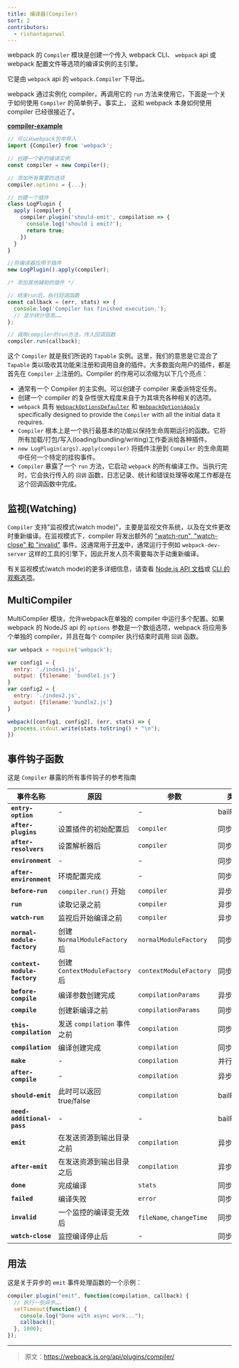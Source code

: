 ```yaml
---
title: 编译器(Compiler)
sort: 2
contributors:
  - rishantagarwal
---
```


webpack 的 `Compiler` 模块是创建一个传入 webpack CLI、 `webpack` api 或 webpack 配置文件等选项的编译实例的主引擎。

它是由 `webpack` api 的 `webpack.Compiler` 下导出。

webpack 通过实例化 compiler，再调用它的 `run` 方法来使用它，下面是一个关于如何使用 `Compiler` 的简单例子。事实上， 这和 webpack 本身如何使用 compiler 已经很接近了。

[__compiler-example__](https://github.com/pksjce/webpack-internal-examples/tree/master/compiler-example)

```javascript
// 可以从webpack包中导入
import {Compiler} from 'webpack';

// 创建一个新的编译实例
const compiler = new Compiler();

// 添加所有需要的选项
compiler.options = {...};

// 创建一个插件
class LogPlugin {
  apply (compiler) {
    compiler.plugin('should-emit', compilation => {
      console.log('should i emit?');
      return true;
    })
  }
}

//将编译器应用于插件
new LogPlugin().apply(compiler);

/* 添加其他辅助的插件 */

// 结束run后，执行回调函数
const callback = (err, stats) => {
  console.log('Compiler has finished execution.');
  // 显示统计信息……
};

// 调用compiler的run方法，传入回调函数
compiler.run(callback);
```

这个 `Compiler` 就是我们所说的 `Tapable` 实例。这里，我们的意思是它混合了 `Tapable` 类以吸收其功能来注册和调用自身的插件。大多数面向用户的插件，都是首先在 `Compiler` 上注册的。Compiler 的作用可以浓缩为以下几个亮点：

- 通常有一个 Compiler 的主实例。可以创建子 compiler 来委派特定任务。
- 创建一个 compiler 的复杂性很大程度来自于为其填充各种相关的选项。
 - `webpack` 具有 [`WebpackOptionsDefaulter`](https://github.com/webpack/webpack/blob/master/lib/WebpackOptionsDefaulter.js) 和 [`WebpackOptionsApply`](https://github.com/webpack/webpack/blob/master/lib/WebpackOptionsApply.js) specifically designed to provide the `Compiler` with all the initial data it requires.
- `Compiler` 根本上是一个执行最基本的功能以保持生命周期运行的函数。它将所有加载/打包/写入(loading/bundling/writing)工作委派给各种插件。
- `new LogPlugin(args).apply(compiler)` 将插件注册到 `Compiler` 的生命周期中任何一个特定的挂钩事件。
- `Compiler` 暴露了一个 `run` 方法，它启动 `webpack` 的所有编译工作。当执行完时，它会执行传入的 `回调` 函数，日志记录、统计和错误处理等收尾工作都是在这个回调函数中完成。


## 监视(Watching)

`Compiler` 支持"监视模式(watch mode)"，主要是监视文件系统，以及在文件更改时重新编译。在监视模式下，compiler 将发出额外的 ["watch-run", "watch-close" 和 "invalid"](#event-hooks) 事件。这通常用于[开发](/guides/development)中，通常运行于例如 `webpack-dev-server` 这样的工具的引擎下，因此开发人员不需要每次手动重新编译。

有关监视模式(watch mode)的更多详细信息，请查看 [Node.js API 文档](/api/node/#watching)或 [CLI 的观察选项](/api/cli/#watch-options)。


## MultiCompiler

MultiCompiler 模块，允许webpack在单独的 compiler 中运行多个配置。如果 webpack 的 NodeJS api 的 `options` 参数是一个数组选项，webpack 将应用多个单独的 compiler，并且在每个 compiler 执行结束时调用 `回调` 函数。

```javascript
var webpack = require('webpack');

var config1 = {
  entry: './index1.js',
  output: {filename: 'bundle1.js'}
}
var config2 = {
  entry: './index2.js',
  output: {filename:'bundle2.js'}
}

webpack([config1, config2], (err, stats) => {
  process.stdout.write(stats.toString() + "\n");
})
```


## 事件钩子函数

这是 `Compiler` 暴露的所有事件钩子的参考指南

事件名称                    | 原因                                  | 参数                    | 类型
----------------------------- | --------------------------------------- | ------------------------- | ----------
__`entry-option`__            | -                                       | -                         | bailResult
__`after-plugins`__           | 设置插件的初始配置后 | `compiler`                | 同步
__`after-resolvers`__         | 设置解析器后          | `compiler`                | 同步
__`environment`__             | -                                       | -                         | 同步
__`after-environment`__       | 环境配置完成              | -                         | 同步
__`before-run`__              | `compiler.run()` 开始                 | `compiler`                | 异步
__`run`__                     | 读取记录之前                  | `compiler`                | 异步
__`watch-run`__               | 监视后开始编译之前 | `compiler`                | 异步
__`normal-module-factory`__   | 创建 `NormalModuleFactory` 后  | `normalModuleFactory`     | 同步
__`context-module-factory`__  | 创建 `ContextModuleFactory` 后 | `contextModuleFactory`    | 同步
__`before-compile`__          | 编译参数创建完成          | `compilationParams`       | 异步
__`compile`__                 | 创建新编译之前         | `compilationParams`       | 同步
__`this-compilation`__        | 发送 `compilation` 事件之前     | `compilation`             | 同步
__`compilation`__             | 编译创建完成          | `compilation`             | 同步
__`make`__                    | -                                       | `compilation`             | 并行
__`after-compile`__           | -                                       | `compilation`             | 异步
__`should-emit`__             | 此时可以返回 true/false     | `compilation`             | bailResult
__`need-additional-pass`__    | -                                       | -                         | bailResult
__`emit`__                    | 在发送资源到输出目录之前    | `compilation`             | 异步
__`after-emit`__              | 在发送资源到输出目录之后     | `compilation`             | 异步
__`done`__                    | 完成编译                   | `stats`                   | 同步
__`failed`__                  | 编译失败                      | `error`                   | 同步
__`invalid`__                 | 一个监控的编译变无效后      | `fileName`, `changeTime`  | 同步
__`watch-close`__             | 监控编译停止后          | -                         | 同步


## 用法

这是关于异步的 `emit` 事件处理函数的一个示例：

```javascript
compiler.plugin("emit", function(compilation, callback) {
  // 执行一些异步……
  setTimeout(function() {
    console.log("Done with async work...");
    callback();
  }, 1000);
});
```

***

> 原文：https://webpack.js.org/api/plugins/compiler/
